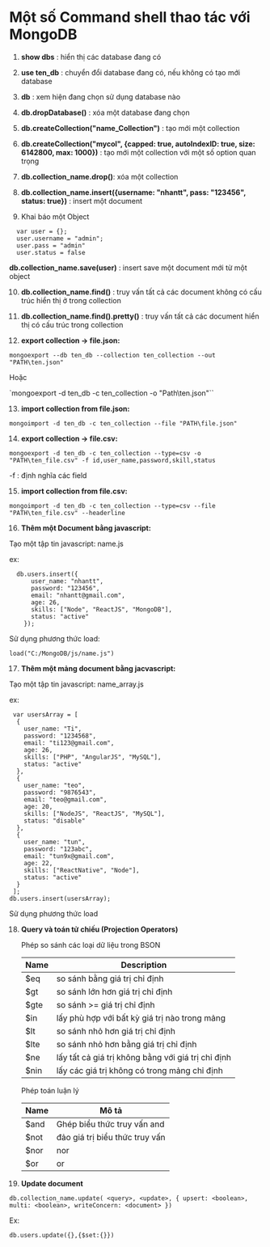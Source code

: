 # Một số Command shell thao tác với MongoDB

1. **show dbs** : hiển thị các database đang có
2. **use ten_db** :  chuyển đổi database đang có, nếu không có tạo mới database
3. **db** : xem hiện đang chọn sử dụng database nào
4. **db.dropDatabase()** : xóa một database đang chọn
5. **db.createCollection("name_Collection")** : tạo mới một collection
6. **db.createCollection("mycol", {capped: true, autoIndexID: true, size: 6142800, max: 1000})** : tạo mới một collection với một số option quan trọng
7. **db.collection_name.drop()**: xóa một collection
8. **db.collection_name.insert({username: "nhantt", pass: "123456", status: true})** : insert một document

9. Khai báo một Object

  ```
    var user = {};
    user.username = "admin";
    user.pass = "admin"
    user.status = false
  ```

 **db.collection_name.save(user)** : insert save một document mới từ một object

10. **db.collection_name.find()** : truy vấn tất cả các document không có cấu trúc hiển thị ở trong collection
11. **db.collection_name.find().pretty()** : truy vấn tất cả các document hiển thị có cấu trúc trong collection

12. **export collection -> file.json:**

 `mongoexport --db ten_db --collection ten_collection --out  "PATH\ten.json"`

 Hoặc

 `mongoexport -d ten_db -c ten_collection -o "Path\ten.json"``

13. **import collection from file.json:**

  `mongoimport -d ten_db -c ten_collection --file "PATH\file.json"`

14. **export collection -> file.csv:**

  `mongoexport -d ten_db -c ten_collection --type=csv -o "PATH\ten_file.csv" -f id,user_name,password,skill,status
  `

  -f : định nghĩa các field

15. **import collection from file.csv:**

  `mongoimport -d ten_db -c ten_collection --type=csv --file "PATH\ten_file.csv" --headerline`

16. **Thêm một Document bằng javascript:**

  Tạo một tập tin javascript: name.js

  ex:

  ```
    db.users.insert({
        user_name: "nhantt",
        password: "123456",
        email: "nhantt@gmail.com",
        age: 26,
        skills: ["Node", "ReactJS", "MongoDB"],
        status: "active"
      });
  ```

  Sử dụng phương thức load:

  `load("C:/MongoDB/js/name.js")`

17. **Thêm một mảng document bằng jacvascript:**

  Tạo một tập tin javascript: name_array.js

  ex:

  ```
   var usersArray = [
    {
      user_name: "Ti",
      password: "1234568",
      email: "ti123@gmail.com",
      age: 26,
      skills: ["PHP", "AngularJS", "MySQL"],
      status: "active"
    },
    {
      user_name: "teo",
      password: "9876543",
      email: "teo@gmail.com",
      age: 20,
      skills: ["NodeJS", "ReactJS", "MySQL"],
      status: "disable"
    },
    {
      user_name: "tun",
      password: "123abc",
      email: "tun9x@gmail.com",
      age: 22,
      skills: ["ReactNative", "Node"],
      status: "active"
    }
   ];
  db.users.insert(usersArray);
  ```
  Sử dụng phương thức load

18. **Query và toán tử chiếu (Projection Operators)**

    Phép so sánh các loại dữ liệu trong BSON

    | Name | Description |
    |------| ----------- |
    | $eq  | so sánh bằng giá trị chỉ định |
    | $gt  | so sánh lớn hơn giá trị chỉ định |
    | $gte | so sánh >= giá trị chỉ định |
    | $in  | lấy phù hợp với bất kỳ giá trị nào trong mảng |
    | $lt  | so sánh nhỏ hơn giá trị chỉ định |
    | $lte | so sánh nhỏ hơn bằng giá trị chỉ định |
    | $ne  | lấy tất cả giá trị không bằng với giá trị chỉ định |
    | $nin | lấy các giá trị không có trong mảng chỉ định |

    Phép toán luận lý

    | Name | Mô tả |
    | -----| ------ |
    | $and | Ghép biểu thức truy vấn and |
    | $not | đảo giá trị biểu thức truy vấn |
    | $nor |             nor   |
    | $or  |          or |


19. **Update document**

  `db.collection_name.update(
    <query>,
    <update>,
    {
    upsert: <boolean>,
    multi: <boolean>,
    writeConcern: <document>
  })`

  Ex:

  `db.users.update({},{$set:{}})`
